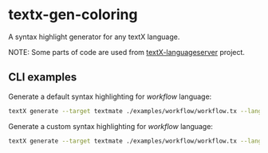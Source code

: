 # textx-gen-coloring

A syntax highlight generator for any textX language.

NOTE: Some parts of code are used from [textX-languageserver](https://github.com/textX/textX-languageserver) project.

## CLI examples

Generate a default syntax highlighting for _workflow_ language:

```bash
textX generate --target textmate ./examples/workflow/workflow.tx --lang-name Workflow
```

Generate a custom syntax highlighting for _workflow_ language:

```bash
textX generate --target textmate ./examples/workflow/workflow.tx --lang-name Workflow --cl ./examples/workflow/workflow.txcl
```
